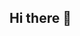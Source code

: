 ## Hi there 👋

<!--
**johol23/johol23** is a ✨ _special_ ✨ repository because its `README.md` (this file) appears on your GitHub profile.

Here are some ideas to get you started:

- 🔭 I’m currently working on freshening up my Java and Python skills. 
- 📫 How to reach me: by email 
- 😄 Pronouns: All of them as long as they're respectful
- ⚡ Fun fact: I like to run
-->
